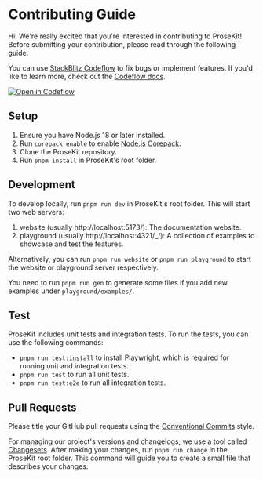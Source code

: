 # Contributing Guide

Hi! We're really excited that you're interested in contributing to ProseKit! Before submitting your contribution, please read through the following guide.

You can use [StackBlitz Codeflow](https://stackblitz.com/codeflow) to fix bugs or implement features. If you'd like to learn more, check out the [Codeflow docs](https://developer.stackblitz.com/codeflow/what-is-codeflow).

[![Open in Codeflow](https://developer.stackblitz.com/img/open_in_codeflow.svg)](https://pr.new/prosekit/prosekit)

## Setup

1. Ensure you have Node.js 18 or later installed.
2. Run `corepack enable` to enable [Node.js Corepack](https://github.com/nodejs/corepack).
3. Clone the ProseKit repository.
4. Run `pnpm install` in ProseKit's root folder.

## Development

To develop locally, run `pnpm run dev` in ProseKit's root folder. This will start two web servers:

1. website (usually http://localhost:5173/): The documentation website.
2. playground (usually http://localhost:4321/\_/): A collection of examples to showcase and test the features.

Alternatively, you can run `pnpm run website` or `pnpm run playground` to start the website or playground server respectively.

You need to run `pnpm run gen` to generate some files if you add new examples under `playground/examples/`.

## Test

ProseKit includes unit tests and integration tests. To run the tests, you can use the following commands:

- `pnpm run test:install` to install Playwright, which is required for running unit and integration tests.
- `pnpm run test` to run all unit tests.
- `pnpm run test:e2e` to run all integration tests.

## Pull Requests

Please title your GitHub pull requests using the [Conventional Commits](https://www.conventionalcommits.org/en/v1.0.0/) style.

For managing our project's versions and changelogs, we use a tool called [Changesets](https://github.com/changesets/changesets). After making your changes, run `pnpm run change` in the ProseKit root folder. This command will guide you to create a small file that describes your changes.
